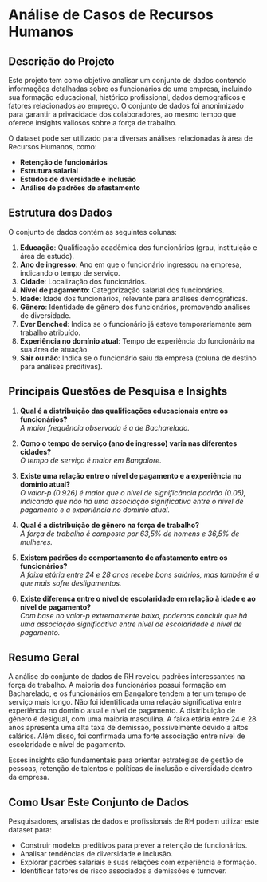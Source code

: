 # Análise de Casos de Recursos Humanos

## Descrição do Projeto
Este projeto tem como objetivo analisar um conjunto de dados contendo informações detalhadas sobre os funcionários de uma empresa, incluindo sua formação educacional, histórico profissional, dados demográficos e fatores relacionados ao emprego. O conjunto de dados foi anonimizado para garantir a privacidade dos colaboradores, ao mesmo tempo que oferece insights valiosos sobre a força de trabalho.

O dataset pode ser utilizado para diversas análises relacionadas à área de Recursos Humanos, como:
- **Retenção de funcionários**
- **Estrutura salarial**
- **Estudos de diversidade e inclusão**
- **Análise de padrões de afastamento**

## Estrutura dos Dados
O conjunto de dados contém as seguintes colunas:

1. **Educação**: Qualificação acadêmica dos funcionários (grau, instituição e área de estudo).
2. **Ano de ingresso**: Ano em que o funcionário ingressou na empresa, indicando o tempo de serviço.
3. **Cidade**: Localização dos funcionários.
4. **Nível de pagamento**: Categorização salarial dos funcionários.
5. **Idade**: Idade dos funcionários, relevante para análises demográficas.
6. **Gênero**: Identidade de gênero dos funcionários, promovendo análises de diversidade.
7. **Ever Benched**: Indica se o funcionário já esteve temporariamente sem trabalho atribuído.
8. **Experiência no domínio atual**: Tempo de experiência do funcionário na sua área de atuação.
9. **Sair ou não**: Indica se o funcionário saiu da empresa (coluna de destino para análises preditivas).

## Principais Questões de Pesquisa e Insights

1. **Qual é a distribuição das qualificações educacionais entre os funcionários?**  
   *A maior frequência observada é a de Bacharelado.*

2. **Como o tempo de serviço (ano de ingresso) varia nas diferentes cidades?**  
   *O tempo de serviço é maior em Bangalore.*

3. **Existe uma relação entre o nível de pagamento e a experiência no domínio atual?**  
   *O valor-p (0.926) é maior que o nível de significância padrão (0.05), indicando que não há uma associação significativa entre o nível de pagamento e a experiência no domínio atual.*

4. **Qual é a distribuição de gênero na força de trabalho?**  
   *A força de trabalho é composta por 63,5% de homens e 36,5% de mulheres.*

5. **Existem padrões de comportamento de afastamento entre os funcionários?**  
   *A faixa etária entre 24 e 28 anos recebe bons salários, mas também é a que mais sofre desligamentos.*

6. **Existe diferença entre o nível de escolaridade em relação à idade e ao nível de pagamento?**  
   *Com base no valor-p extremamente baixo, podemos concluir que há uma associação significativa entre nível de escolaridade e nível de pagamento.*

## Resumo Geral
A análise do conjunto de dados de RH revelou padrões interessantes na força de trabalho. A maioria dos funcionários possui formação em Bacharelado, e os funcionários em Bangalore tendem a ter um tempo de serviço mais longo. Não foi identificada uma relação significativa entre experiência no domínio atual e nível de pagamento. A distribuição de gênero é desigual, com uma maioria masculina. A faixa etária entre 24 e 28 anos apresenta uma alta taxa de demissão, possivelmente devido a altos salários. Além disso, foi confirmada uma forte associação entre nível de escolaridade e nível de pagamento.

Esses insights são fundamentais para orientar estratégias de gestão de pessoas, retenção de talentos e políticas de inclusão e diversidade dentro da empresa.

## Como Usar Este Conjunto de Dados
Pesquisadores, analistas de dados e profissionais de RH podem utilizar este dataset para:
- Construir modelos preditivos para prever a retenção de funcionários.
- Analisar tendências de diversidade e inclusão.
- Explorar padrões salariais e suas relações com experiência e formação.
- Identificar fatores de risco associados a demissões e turnover.

